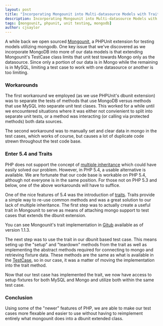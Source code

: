 ```yaml
---
layout: post
title: "Incorporating Mongounit into Multi-datasource Models with Traits"
description: Incorporating Mongounit into Multi-datasource Models with Traits
tags: [mongounit, phpunit, unit testing, mongodb]
author: cjsaylor
---
```


A while back we open sourced [Mongounit](https://github.com/zumba/mongounit), a PHPUnit extension for testing models utilizing mongodb. One key issue that we've discovered as we incorporate MongoDB into more of our data models is that extending Mongounit's TestCase class limits that unit test towards Mongo only as the datasource. Since only a portion of our data is in Mongo while the remaining is in MySQL, limiting a test case to work with one datasource or another is too limiting.

### Workarounds

The first workaround we employed (as we use PHPUnit's dbunit extension) was to separate the tests of methods that use MongoDB versus methods that use MySQL into separate unit test clases. This worked for a while until we encountered situations where it was either not convienient to split into separate unit tests, or a method was interacting (or calling via protected methods) both data sources.

The second workaround was to manually set and clear data in mongo in the test cases, which works of course, but causes a lot of duplicate code strewn throughout the test code base.

### Enter 5.4 and Traits

PHP does not support the concept of [multiple inheritance](http://en.wikipedia.org/wiki/Multiple_inheritance) which could have easily solved our problem. However, in PHP 5.4, a usable alternative is available. We are fortunate that our code base is workable on PHP 5.4, although not everyone is in the same position. For those not on PHP 5.3 and below, one of the above workarounds will have to suffice.

One of the nice features of 5.4 was the introduction of [traits](http://php.net/traits). Traits provide a simple way to re-use common methods and was a great solution to our lack of multiple inheritance. The first step was to actually create a useful trait in Mongounit to serve as means of attaching mongo support to test cases that extends the dbunit extension.

You can see Mongounit's trait implementation in [Gitub](https://github.com/zumba/mongounit/blob/master/src/Zumba/PHPUnit/Extensions/Mongo/TestTrait.php) available as of version 1.1.3.

The next step was to use the trait in our dbunit based test case. This means seting up the "setup" and "teardown" methods from the trait as well as implementing the abstract methods required for connecting to mongo and retrieving fixture data. These methods are the same as what is available in the [TestCase](https://github.com/zumba/mongounit/blob/master/src/Zumba/PHPUnit/Extensions/Mongo/TestCase.php), so in our case, it was a matter of moving the implementation into the trait method.

<script src="https://gist.github.com/cjsaylor/7243308.js"></script>

Now that our test case has implemented the trait, we now have access to setup fixtures for both MySQL and Mongo and utilize both within the same test case.

### Conclusion

Using some of the "newer" features of PHP, we are able to make our test cases more flexable and easier to use without having to reimplement entirely what mongounit does into a dbunit extended class.
